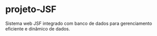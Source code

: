 # projeto-JSF
Sistema web JSF integrado com banco de dados para gerenciamento eficiente e dinâmico de dados.
